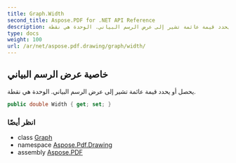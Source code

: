 ```yaml
---
title: Graph.Width
second_title: Aspose.PDF for .NET API Reference
description: خاصية الرسم البياني. يحصل أو يحدد قيمة عائمة تشير إلى عرض الرسم البياني. الوحدة هي نقطة
type: docs
weight: 100
url: /ar/net/aspose.pdf.drawing/graph/width/
---
```

## خاصية عرض الرسم البياني

يحصل أو يحدد قيمة عائمة تشير إلى عرض الرسم البياني. الوحدة هي نقطة.

```csharp
public double Width { get; set; }
```

### انظر أيضًا

* class [Graph](../)
* namespace [Aspose.Pdf.Drawing](../../../aspose.pdf.drawing/)
* assembly [Aspose.PDF](../../../)